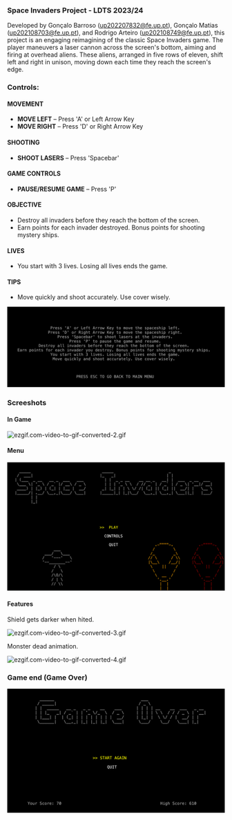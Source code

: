 ### Space Invaders Project - LDTS 2023/24

Developed by Gonçalo Barroso (up202207832@fe.up.pt), Gonçalo Matias (up202108703@fe.up.pt), and Rodrigo Arteiro (up202108749@fe.up.pt), this project is an engaging reimagining of the classic Space Invaders game. The player maneuvers a laser cannon across the screen's bottom, aiming and firing at overhead aliens. These aliens, arranged in five rows of eleven, shift left and right in unison, moving down each time they reach the screen's edge.

### Controls:

#### MOVEMENT
- **MOVE LEFT** – Press 'A' or Left Arrow Key
- **MOVE RIGHT** – Press 'D' or Right Arrow Key

#### SHOOTING
- **SHOOT LASERS** – Press 'Spacebar'

#### GAME CONTROLS
- **PAUSE/RESUME GAME** – Press 'P'

#### OBJECTIVE
- Destroy all invaders before they reach the bottom of the screen.
- Earn points for each invader destroyed. Bonus points for shooting mystery ships.

#### LIVES
- You start with 3 lives. Losing all lives ends the game.

#### TIPS
- Move quickly and shoot accurately. Use cover wisely.

![img_1.png](docs/images/img_1.png)


### Screeshots

#### In Game

![ezgif.com-video-to-gif-converted-2.gif](..%2F..%2F..%2FDownloads%2Fezgif.com-video-to-gif-converted-2.gif)

#### Menu

![img_3.png](docs/images/img_3.png)

#### Features

Shield gets darker when hited.

![ezgif.com-video-to-gif-converted-3.gif](..%2F..%2F..%2FDownloads%2Fezgif.com-video-to-gif-converted-3.gif)

Monster dead animation.

![ezgif.com-video-to-gif-converted-4.gif](..%2F..%2F..%2FDownloads%2Fezgif.com-video-to-gif-converted-4.gif)

### Game end (Game Over)

![img_2.png](docs/images/img_2.png)

